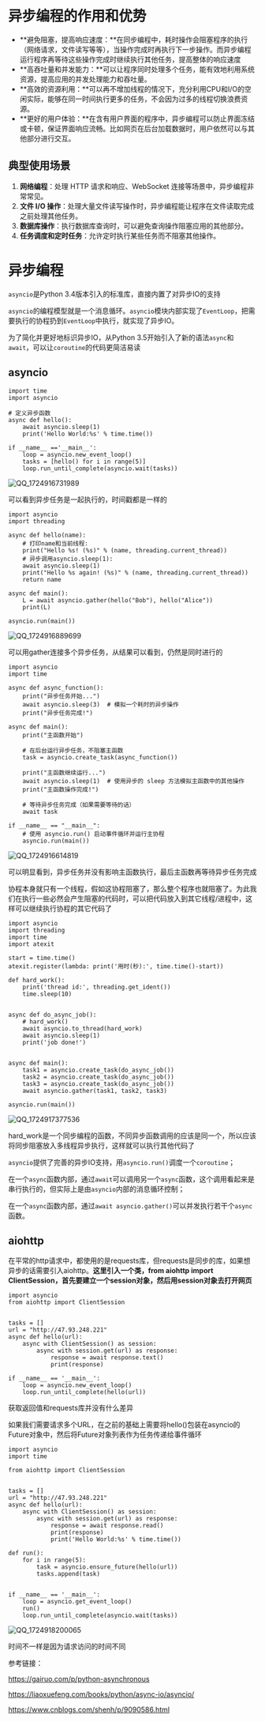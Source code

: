 # 异步编程的作用和优势

- **避免阻塞，提高响应速度：**在同步编程中，耗时操作会阻塞程序的执行（网络请求，文件读写等等），当操作完成时再执行下一步操作。而异步编程运行程序再等待这些操作完成时继续执行其他任务，提高整体的响应速度
- **高吞吐量和并发能力：**可以让程序同时处理多个任务，能有效地利用系统资源，提高应用的并发处理能力和吞吐量。
- **高效的资源利用：**可以再不增加线程的情况下，充分利用CPU和I/O的空闲实际，能够在同一时间执行更多的任务，不会因为过多的线程切换浪费资源。
- **更好的用户体验：**在含有用户界面的程序中，异步编程可以防止界面冻结或卡顿，保证界面响应流畅。比如网页在后台加载数据时，用户依然可以与其他部分进行交互。

## 典型使用场景

1. **网络编程**：处理 HTTP 请求和响应、WebSocket 连接等场景中，异步编程非常常见。
2. **文件 I/O 操作**：处理大量文件读写操作时，异步编程能让程序在文件读取完成之前处理其他任务。
3. **数据库操作**：执行数据库查询时，可以避免查询操作阻塞应用的其他部分。
4. **任务调度和定时任务**：允许定时执行某些任务而不阻塞其他操作。

# 异步编程

`asyncio`是Python 3.4版本引入的标准库，直接内置了对异步IO的支持

`asyncio`的编程模型就是一个消息循环。`asyncio`模块内部实现了`EventLoop`，把需要执行的协程扔到`EventLoop`中执行，就实现了异步IO。

为了简化并更好地标识异步IO，从Python 3.5开始引入了新的语法`async`和`await`，可以让`coroutine`的代码更简洁易读

## asyncio

```
import time
import asyncio

# 定义异步函数
async def hello():
    await asyncio.sleep(1)
    print('Hello World:%s' % time.time())

if __name__ =='__main__':
    loop = asyncio.new_event_loop()
    tasks = [hello() for i in range(5)]
    loop.run_until_complete(asyncio.wait(tasks))
```

![QQ_1724916731989](images/1.png)

可以看到异步任务是一起执行的，时间戳都是一样的

```
import asyncio
import threading

async def hello(name):
    # 打印name和当前线程:
    print("Hello %s! (%s)" % (name, threading.current_thread))
    # 异步调用asyncio.sleep(1):
    await asyncio.sleep(1)
    print("Hello %s again! (%s)" % (name, threading.current_thread))
    return name

async def main():
    L = await asyncio.gather(hello("Bob"), hello("Alice"))
    print(L)

asyncio.run(main())
```

![QQ_1724916889699](images/2.png)

可以用gather连接多个异步任务，从结果可以看到，仍然是同时进行的

```
import asyncio
import time

async def async_function():
    print("异步任务开始...")
    await asyncio.sleep(3)  # 模拟一个耗时的异步操作
    print("异步任务完成!")

async def main():
    print("主函数开始")

    # 在后台运行异步任务，不阻塞主函数
    task = asyncio.create_task(async_function())

    print("主函数继续运行...")
    await asyncio.sleep(1)  # 使用异步的 sleep 方法模拟主函数中的其他操作
    print("主函数操作完成!")

    # 等待异步任务完成（如果需要等待的话）
    await task

if __name__ == "__main__":
    # 使用 asyncio.run() 启动事件循环并运行主协程
    asyncio.run(main())
```

![QQ_1724916614819](images/3.png)

可以明显看到，异步任务并没有影响主函数执行，最后主函数再等待异步任务完成

协程本身就只有一个线程，假如这协程阻塞了，那么整个程序也就阻塞了。为此我们在执行一些必然会产生阻塞的代码时，可以把代码放入到其它线程/进程中，这样可以继续执行协程的其它代码了

```
import asyncio
import threading
import time
import atexit

start = time.time()
atexit.register(lambda: print('用时(秒):', time.time()-start))

def hard_work():
    print('thread id:', threading.get_ident())
    time.sleep(10)


async def do_async_job():
    # hard_work()
    await asyncio.to_thread(hard_work)
    await asyncio.sleep(1)
    print('job done!')


async def main():
    task1 = asyncio.create_task(do_async_job())
    task2 = asyncio.create_task(do_async_job())
    task3 = asyncio.create_task(do_async_job())
    await asyncio.gather(task1, task2, task3)

asyncio.run(main())
```

![QQ_1724917377536](images/4.png)

hard_work是一个同步编程的函数，不同异步函数调用的应该是同一个，所以应该将同步阻塞放入多线程异步执行，这样就可以执行其他代码了

`asyncio`提供了完善的异步IO支持，用`asyncio.run()`调度一个`coroutine`；

在一个`async`函数内部，通过`await`可以调用另一个`async`函数，这个调用看起来是串行执行的，但实际上是由`asyncio`内部的消息循环控制；

在一个`async`函数内部，通过`await asyncio.gather()`可以并发执行若干个`async`函数。

## aiohttp

在平常的http请求中，都使用的是requests库，但requests是同步的库，如果想异步的话需要引入aiohttp。**这里引入一个类，from aiohttp import ClientSession，首先要建立一个session对象，然后用session对象去打开网页**

```
import asyncio
from aiohttp import ClientSession


tasks = []
url = "http://47.93.248.221"
async def hello(url):
    async with ClientSession() as session:
        async with session.get(url) as response:
            response = await response.text()
            print(response)

if __name__ == '__main__':
    loop = asyncio.new_event_loop()
    loop.run_until_complete(hello(url))
```

获取返回值和requests库并没有什么差异

如果我们需要请求多个URL，在之前的基础上需要将hello()包装在asyncio的Future对象中，然后将Future对象列表作为任务传递给事件循环

```
import asyncio
import time

from aiohttp import ClientSession


tasks = []
url = "http://47.93.248.221"
async def hello(url):
    async with ClientSession() as session:
        async with session.get(url) as response:
            response = await response.read()
            print(response)
            print('Hello World:%s' % time.time())

def run():
    for i in range(5):
        task = asyncio.ensure_future(hello(url))
        tasks.append(task)


if __name__ == '__main__':
    loop = asyncio.get_event_loop()
    run()
    loop.run_until_complete(asyncio.wait(tasks))
```

![QQ_1724918200065](images/5.png)

时间不一样是因为请求访问的时间不同



参考链接：

https://gairuo.com/p/python-asynchronous

https://liaoxuefeng.com/books/python/async-io/asyncio/

https://www.cnblogs.com/shenh/p/9090586.html